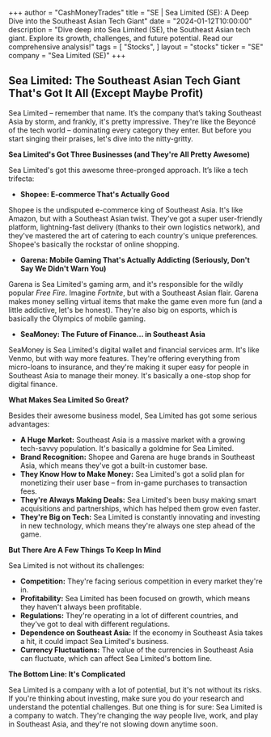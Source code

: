 +++
author = "CashMoneyTrades"
title = "SE |  Sea Limited (SE): A Deep Dive into the Southeast Asian Tech Giant"
date = "2024-01-12T10:00:00"
description = "Dive deep into Sea Limited (SE), the Southeast Asian tech giant. Explore its growth, challenges, and future potential. Read our comprehensive analysis!"
tags = [
"Stocks",
]
layout = "stocks"
ticker = "SE"
company = "Sea Limited (SE)"
+++
        


## Sea Limited: The Southeast Asian Tech Giant That's Got It All (Except Maybe Profit)

Sea Limited – remember that name. It’s the company that’s taking Southeast Asia by storm, and frankly, it's pretty impressive. They're like the Beyoncé of the tech world – dominating every category they enter. But before you start singing their praises, let's dive into the nitty-gritty.

**Sea Limited's Got Three Businesses (and They're All Pretty Awesome)**

Sea Limited's got this awesome three-pronged approach. It’s like a tech trifecta:

* **Shopee: E-commerce That's Actually Good**

Shopee is the undisputed e-commerce king of Southeast Asia. It's like Amazon, but with a Southeast Asian twist.  They’ve got a super user-friendly platform, lightning-fast delivery (thanks to their own logistics network), and they've mastered the art of catering to each country's unique preferences. Shopee's basically the rockstar of online shopping.

* **Garena: Mobile Gaming That's Actually Addicting (Seriously, Don't Say We Didn't Warn You)**

Garena is Sea Limited's gaming arm, and it's responsible for the wildly popular *Free Fire*. Imagine *Fortnite*, but with a Southeast Asian flair.  Garena makes money selling virtual items that make the game even more fun (and a little addictive, let's be honest). They're also big on esports, which is basically the Olympics of mobile gaming. 

* **SeaMoney: The Future of Finance... in Southeast Asia**

SeaMoney is Sea Limited's digital wallet and financial services arm.  It's like Venmo, but with way more features.  They're offering everything from micro-loans to insurance, and they're making it super easy for people in Southeast Asia to manage their money. It's basically a one-stop shop for digital finance.

**What Makes Sea Limited So Great?**

Besides their awesome business model, Sea Limited has got some serious advantages:

* **A Huge Market:** Southeast Asia is a massive market with a growing tech-savvy population.  It's basically a goldmine for Sea Limited.
* **Brand Recognition:** Shopee and Garena are huge brands in Southeast Asia, which means they've got a built-in customer base. 
* **They Know How to Make Money:** Sea Limited's got a solid plan for monetizing their user base – from in-game purchases to transaction fees.
* **They're Always Making Deals:**  Sea Limited's been busy making smart acquisitions and partnerships, which has helped them grow even faster.
* **They're Big on Tech:** Sea Limited is constantly innovating and investing in new technology, which means they're always one step ahead of the game.

**But There Are A Few Things To Keep In Mind**

Sea Limited is not without its challenges:

* **Competition:**  They're facing serious competition in every market they're in. 
* **Profitability:** Sea Limited has been focused on growth, which means they haven't always been profitable.
* **Regulations:**  They're operating in a lot of different countries, and they've got to deal with different regulations.
* **Dependence on Southeast Asia:**  If the economy in Southeast Asia takes a hit, it could impact Sea Limited's business.
* **Currency Fluctuations:**  The value of the currencies in Southeast Asia can fluctuate, which can affect Sea Limited's bottom line.

**The Bottom Line: It's Complicated**

Sea Limited is a company with a lot of potential, but it's not without its risks. If you're thinking about investing, make sure you do your research and understand the potential challenges. But one thing is for sure: Sea Limited is a company to watch. They're changing the way people live, work, and play in Southeast Asia, and they're not slowing down anytime soon. 

        